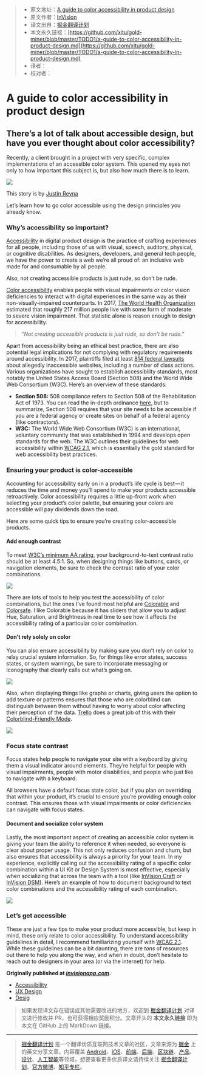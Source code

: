> * 原文地址：[A guide to color accessibility in product design](https://medium.com/inside-design/a-guide-to-color-accessibility-in-product-design-516e734c160c)
> * 原文作者：[InVision](https://medium.com/@InVisionApp?source=post_header_lockup)
> * 译文出自：[掘金翻译计划](https://github.com/xitu/gold-miner)
> * 本文永久链接：[https://github.com/xitu/gold-miner/blob/master/TODO1/a-guide-to-color-accessibility-in-product-design.md](https://github.com/xitu/gold-miner/blob/master/TODO1/a-guide-to-color-accessibility-in-product-design.md)
> * 译者：
> * 校对者：

# A guide to color accessibility in product design

## There’s a lot of talk about accessible design, but have you ever thought about color accessibility?

Recently, a client brought in a project with very specific, complex implementations of an accessible color system. This opened my eyes not only to how important this subject is, but also how much there is to learn.

![](https://cdn-images-1.medium.com/max/800/1*U3GwUaniqzo5nZYd2LkaUA.png)

This story is by [Justin Reyna](https://twitter.com/justinreyreyna)

Let’s learn how to go color accessible using the design principles you already know.

### Why’s accessibility so important?

[Accessibility](https://invisionapp.com/inside-design/accessibility-for-developers/) in digital product design is the practice of crafting experiences for all people, including those of us with visual, speech, auditory, physical, or cognitive disabilities. As designers, developers, and general tech people, we have the power to create a web we’re all proud of: an inclusive web made for and consumable by all people.

Also, not creating accessible products is just rude, so don’t be rude.

[Color accessibility](https://invisionapp.com/inside-design/guide-web-content-accessibility/) enables people with visual impairments or color vision deficiencies to interact with digital experiences in the same way as their non-visually-impaired counterparts. In 2017, [The World Health Organization](http://www.who.int/en/news-room/fact-sheets/detail/blindness-and-visual-impairment) estimated that roughly 217 million people live with some form of moderate to severe vision impairment. That statistic alone is reason enough to design for accessibility.

> _“Not creating accessible products is just rude, so don’t be rude.”_

Apart from accessibility being an ethical best practice, there are also potential legal implications for not complying with regulatory requirements around accessibility. In 2017, plaintiffs filed at least [814 federal lawsuits](https://www.adatitleiii.com/2018/01/2017-website-accessibility-lawsuit-recap-a-tough-year-for-businesses/) about allegedly inaccessible websites, including a number of class actions. Various organizations have sought to establish accessibility standards, most notably the United States Access Board (Section 508) and the World Wide Web Consortium (W3C). Here’s an overview of these standards:

*   **Section 508:** 508 compliance refers to Section 508 of the Rehabilitation Act of 1973. You can read the in-depth ordinance [here](https://www.section508.gov/manage/laws-and-policies), but to summarize, Section 508 requires that your site needs to be accessible if you are a federal agency or create sites on behalf of a federal agency (like contractors).
*   **W3C:** The World Wide Web Consortium (W3C) is an international, voluntary community that was established in 1994 and develops open standards for the web. The W3C outlines their guidelines for web accessibility within [WCAG 2.1](https://www.w3.org/TR/WCAG21/), which is essentially the gold standard for web accessibility best practices.

### Ensuring your product is color-accessible

Accounting for accessibility early on in a product’s life cycle is best — it reduces the time and money you’ll spend to make your products accessible retroactively. Color accessibility requires a little up-front work when selecting your product’s color palette, but ensuring your colors are accessible will pay dividends down the road.

Here are some quick tips to ensure you’re creating color-accessible products.

#### Add enough contrast

To meet [W3C’s minimum AA rating](https://www.w3.org/TR/UNDERSTANDING-WCAG20/visual-audio-contrast-contrast.html), your background-to-text contrast ratio should be at least 4.5:1. So, when designing things like buttons, cards, or navigation elements, be sure to check the contrast ratio of your color combinations.

![](https://cdn-images-1.medium.com/max/800/1*PZXhnoxM0Sza0AJWp8G1BA.png)

There are lots of tools to help you test the accessibility of color combinations, but the ones I’ve found most helpful are [Colorable](https://colorable.jxnblk.com/ffffff/6b757b) and [Colorsafe](http://colorsafe.co/). I like Colorable because it has sliders that allow you to adjust Hue, Saturation, and Brightness in real time to see how it affects the accessibility rating of a particular color combination.

#### Don’t rely solely on color

You can also ensure accessibility by making sure you don’t rely on color to relay crucial system information. So, for things like error states, success states, or system warnings, be sure to incorporate messaging or iconography that clearly calls out what’s going on.

![](https://cdn-images-1.medium.com/max/800/1*gmsRDSNDAzUqs-SG-D5P4Q.png)

Also, when displaying things like graphs or charts, giving users the option to add texture or patterns ensures that those who are colorblind can distinguish between them without having to worry about color affecting their perception of the data. [Trello](https://www.trello.com/) does a great job of this with their [Colorblind-Friendly Mode](https://twitter.com/trello/status/543420024166174721?lang=en).

![](https://cdn-images-1.medium.com/max/800/1*D6PDBf8Y7YNof6Fkh9X5gQ.png)

### Focus state contrast

Focus states help people to navigate your site with a keyboard by giving them a visual indicator around elements. They’re helpful for people with visual impairments, people with motor disabilities, and people who just like to navigate with a keyboard.

All browsers have a default focus state color, but if you plan on overriding that within your product, it’s crucial to ensure you’re providing enough color contrast. This ensures those with visual impairments or color deficiencies can navigate with focus states.

#### Document and socialize color system

Lastly, the most important aspect of creating an accessible color system is giving your team the ability to reference it when needed, so everyone is clear about proper usage. This not only reduces confusion and churn, but also ensures that accessibility is always a priority for your team. In my experience, explicitly calling out the accessibility rating of a specific color combination within a UI Kit or Design System is most effective, especially when socializing that across the team with a tool (like [InVision Craft](https://www.invisionapp.com/craft) or [InVision DSM](https://support.invisionapp.com/hc/en-us/articles/115005685166-Introduction-to-Design-System-Manager)). Here’s an example of how to document background to text color combinations and the accessibility rating of each combination.

![](https://cdn-images-1.medium.com/max/800/1*N_9UOR4mnJyxJq4Cg071LQ.png)

### Let’s get accessible

These are just a few tips to make your product more accessible, but keep in mind, these only relate to color accessibility. To understand accessibility guidelines in detail, I recommend familiarizing yourself with [WCAG 2.1](https://www.w3.org/TR/WCAG21/). While these guidelines can be a bit daunting, there are _tons_ of resources out there to help you along the way, and when in doubt, don’t hesitate to reach out to designers in your area (or via the internet) for help.

**Originally published at [_invisionapp.com_](https://www.invisionapp.com/inside-design/color-accessibility-product-design).**

*   [Accessibility](https://medium.com/tag/accessibility?source=post)
*   [UX Design](https://medium.com/tag/ux-design?source=post)
*   [Desig](https://medium.com/tag/design?source=post)

> 如果发现译文存在错误或其他需要改进的地方，欢迎到 [掘金翻译计划](https://github.com/xitu/gold-miner) 对译文进行修改并 PR，也可获得相应奖励积分。文章开头的 **本文永久链接** 即为本文在 GitHub 上的 MarkDown 链接。


---

> [掘金翻译计划](https://github.com/xitu/gold-miner) 是一个翻译优质互联网技术文章的社区，文章来源为 [掘金](https://juejin.im) 上的英文分享文章。内容覆盖 [Android](https://github.com/xitu/gold-miner#android)、[iOS](https://github.com/xitu/gold-miner#ios)、[前端](https://github.com/xitu/gold-miner#前端)、[后端](https://github.com/xitu/gold-miner#后端)、[区块链](https://github.com/xitu/gold-miner#区块链)、[产品](https://github.com/xitu/gold-miner#产品)、[设计](https://github.com/xitu/gold-miner#设计)、[人工智能](https://github.com/xitu/gold-miner#人工智能)等领域，想要查看更多优质译文请持续关注 [掘金翻译计划](https://github.com/xitu/gold-miner)、[官方微博](http://weibo.com/juejinfanyi)、[知乎专栏](https://zhuanlan.zhihu.com/juejinfanyi)。
